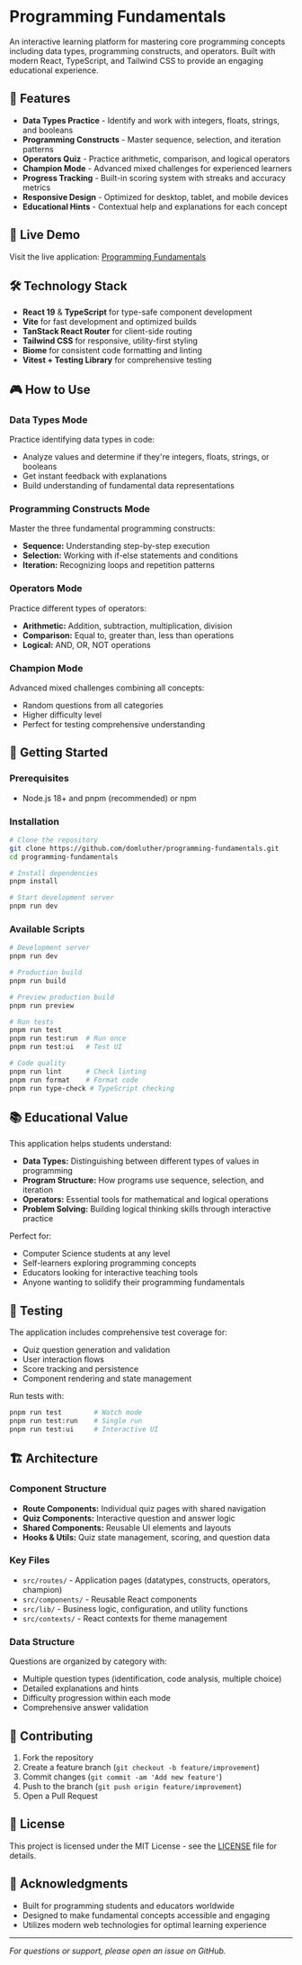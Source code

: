
# Programming Fundamentals

An interactive learning platform for mastering core programming concepts including data types, programming constructs, and operators. Built with modern React, TypeScript, and Tailwind CSS to provide an engaging educational experience.

## 🎯 Features

- **Data Types Practice** - Identify and work with integers, floats, strings, and booleans
- **Programming Constructs** - Master sequence, selection, and iteration patterns  
- **Operators Quiz** - Practice arithmetic, comparison, and logical operators
- **Champion Mode** - Advanced mixed challenges for experienced learners
- **Progress Tracking** - Built-in scoring system with streaks and accuracy metrics
- **Responsive Design** - Optimized for desktop, tablet, and mobile devices
- **Educational Hints** - Contextual help and explanations for each concept

## 🚀 Live Demo

Visit the live application: [Programming Fundamentals](https://ocr-fundamentals.netlify.app/)

## 🛠️ Technology Stack

- **React 19** & **TypeScript** for type-safe component development
- **Vite** for fast development and optimized builds
- **TanStack React Router** for client-side routing
- **Tailwind CSS** for responsive, utility-first styling
- **Biome** for consistent code formatting and linting
- **Vitest + Testing Library** for comprehensive testing

## 🎮 How to Use

### Data Types Mode
Practice identifying data types in code:
- Analyze values and determine if they're integers, floats, strings, or booleans
- Get instant feedback with explanations
- Build understanding of fundamental data representations

### Programming Constructs Mode  
Master the three fundamental programming constructs:
- **Sequence:** Understanding step-by-step execution
- **Selection:** Working with if-else statements and conditions
- **Iteration:** Recognizing loops and repetition patterns

### Operators Mode
Practice different types of operators:
- **Arithmetic:** Addition, subtraction, multiplication, division
- **Comparison:** Equal to, greater than, less than operations  
- **Logical:** AND, OR, NOT operations

### Champion Mode
Advanced mixed challenges combining all concepts:
- Random questions from all categories
- Higher difficulty level
- Perfect for testing comprehensive understanding

## 🏁 Getting Started

### Prerequisites

- Node.js 18+ and pnpm (recommended) or npm

### Installation

```bash
# Clone the repository
git clone https://github.com/domluther/programming-fundamentals.git
cd programming-fundamentals

# Install dependencies
pnpm install

# Start development server
pnpm run dev
```

### Available Scripts

```bash
# Development server
pnpm run dev

# Production build
pnpm run build

# Preview production build
pnpm run preview

# Run tests
pnpm run test
pnpm run test:run  # Run once
pnpm run test:ui   # Test UI

# Code quality
pnpm run lint      # Check linting
pnpm run format    # Format code
pnpm run type-check # TypeScript checking
```

## 📚 Educational Value

This application helps students understand:

- **Data Types:** Distinguishing between different types of values in programming
- **Program Structure:** How programs use sequence, selection, and iteration
- **Operators:** Essential tools for mathematical and logical operations
- **Problem Solving:** Building logical thinking skills through interactive practice

Perfect for:
- Computer Science students at any level
- Self-learners exploring programming concepts
- Educators looking for interactive teaching tools
- Anyone wanting to solidify their programming fundamentals

## 🧪 Testing

The application includes comprehensive test coverage for:
- Quiz question generation and validation
- User interaction flows
- Score tracking and persistence
- Component rendering and state management

Run tests with:
```bash
pnpm run test        # Watch mode
pnpm run test:run    # Single run
pnpm run test:ui     # Interactive UI
```

## 🏗️ Architecture

### Component Structure
- **Route Components:** Individual quiz pages with shared navigation
- **Quiz Components:** Interactive question and answer logic
- **Shared Components:** Reusable UI elements and layouts  
- **Hooks & Utils:** Quiz state management, scoring, and question data

### Key Files
- `src/routes/` - Application pages (datatypes, constructs, operators, champion)
- `src/components/` - Reusable React components  
- `src/lib/` - Business logic, configuration, and utility functions
- `src/contexts/` - React contexts for theme management

### Data Structure
Questions are organized by category with:
- Multiple question types (identification, code analysis, multiple choice)
- Detailed explanations and hints
- Difficulty progression within each mode
- Comprehensive answer validation

## 🤝 Contributing

1. Fork the repository
2. Create a feature branch (`git checkout -b feature/improvement`)
3. Commit changes (`git commit -am 'Add new feature'`)
4. Push to the branch (`git push origin feature/improvement`) 
5. Open a Pull Request

## 📄 License

This project is licensed under the MIT License - see the [LICENSE](LICENSE) file for details.

## 🙏 Acknowledgments

- Built for programming students and educators worldwide
- Designed to make fundamental concepts accessible and engaging
- Utilizes modern web technologies for optimal learning experience

---

*For questions or support, please open an issue on GitHub.*


